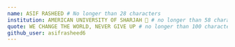```yaml
---
name: ASIF RASHEED # No longer than 28 characters
institution: AMERICAN UNIVERSITY OF SHARJAH 🚩 # no longer than 58 characters
quote: WE CHANGE THE WORLD, NEVER GIVE UP # no longer than 100 characters, avoid using quotes(") to guarantee the format remains the same.
github_user: asifrasheed6
---
```

